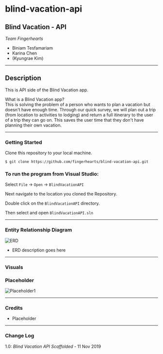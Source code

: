 # blind-vacation-api

## Blind Vacation - API

*Team Fingerhearts*
* Biniam Tesfamariam
* Karina Chen
* (Kyungrae Kim)

----

## Description
This is API side of the Blind Vacation app. 

What is a Blind Vacation app?  
This is solving the problem of a person who wants to plan a vacation but doesn't have enough time.  Through our quick survey, we will plan out a trip (from location to activities to lodging) and return a full itinerary to the user of a trip they can go on.  This saves the user time that they don't have planning their own vacation.

---

### Getting Started
Clone this repository to your local machine.

```
$ git clone https://github.com/fingerhearts/blind-vacation-api.git
```

### To run the program from Visual Studio:
Select ```File``` -> ```Open``` -> ```BlindVacationAPI```

Next navigate to the location you cloned the Repository.

Double click on the ```BlindVacationAPI``` directory.

Then select and open ```BlindVacationAPI.sln```

---

### Entity Relationship Diagram
![ERD](https://via.placeholder.com/960x720)

* ERD description goes here

---

### Visuals
### Placeholder
![Placeholder1](https://via.placeholder.com/375x812)

---

### Credits
* Placeholder

---

### Change Log
1.0: *Blind Vacation API Scaffolded* - 11 Nov 2019
